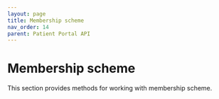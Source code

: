 ```yaml
---
layout: page
title: Membership scheme
nav_order: 14
parent: Patient Portal API
---
```


# Membership scheme


This section provides methods for working with membership scheme.







